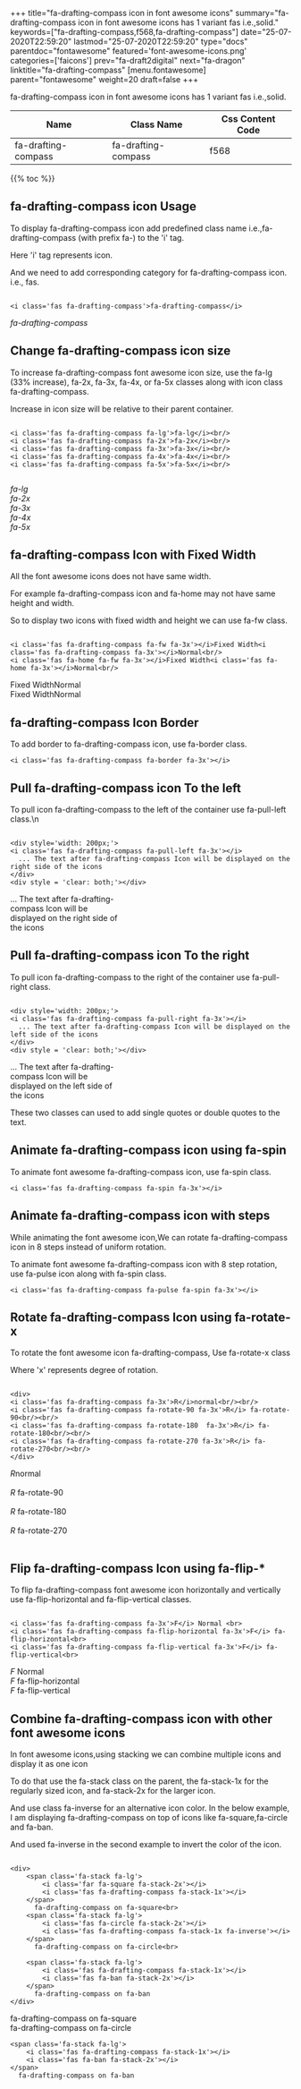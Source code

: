+++
title="fa-drafting-compass icon in font awesome icons"
summary="fa-drafting-compass icon in font awesome icons has 1 variant fas i.e.,solid."
keywords=["fa-drafting-compass,f568,fa-drafting-compass"]
date="25-07-2020T22:59:20"
lastmod="25-07-2020T22:59:20"
type="docs"
parentdoc="fontawesome"
featured='font-awesome-icons.png'
categories=['faicons']
prev="fa-draft2digital"
next="fa-dragon"
linktitle="fa-drafting-compass"
[menu.fontawesome]
parent="fontawesome"
weight=20
draft=false
+++


fa-drafting-compass icon in font awesome icons has 1 variant fas i.e.,solid.

<div class='table-responsive'><table class='table'><thead><tr><th>Name</th><th>Class Name</th><th>Css Content Code</th></tr></thead><tbody><tr><td>fa-drafting-compass</td><td>fa-drafting-compass</td><td>f568</td></tr></tbody></table></div>


{{% toc %}}


## fa-drafting-compass icon Usage

To display fa-drafting-compass icon add predefined class name i.e.,fa-drafting-compass (with prefix fa-) to the 'i' tag.

Here 'i' tag represents icon.

And we need to add corresponding category for fa-drafting-compass icon. i.e., fas.


```

<i class='fas fa-drafting-compass'>fa-drafting-compass</i>
```

<i class='fas fa-drafting-compass'>fa-drafting-compass</i>




## Change fa-drafting-compass icon size
To increase fa-drafting-compass font awesome icon size, use the fa-lg (33% increase), fa-2x, fa-3x, fa-4x, or fa-5x classes along with icon class fa-drafting-compass.

Increase in icon size will be relative to their parent container. 

```

<i class='fas fa-drafting-compass fa-lg'>fa-lg</i><br/>
<i class='fas fa-drafting-compass fa-2x'>fa-2x</i><br/>
<i class='fas fa-drafting-compass fa-3x'>fa-3x</i><br/>
<i class='fas fa-drafting-compass fa-4x'>fa-4x</i><br/>
<i class='fas fa-drafting-compass fa-5x'>fa-5x</i><br/>
            
```

<i class='fas fa-drafting-compass fa-lg'>fa-lg</i><br/>
<i class='fas fa-drafting-compass fa-2x'>fa-2x</i><br/>
<i class='fas fa-drafting-compass fa-3x'>fa-3x</i><br/>
<i class='fas fa-drafting-compass fa-4x'>fa-4x</i><br/>
<i class='fas fa-drafting-compass fa-5x'>fa-5x</i><br/>
            



## fa-drafting-compass Icon with Fixed Width 

All the font awesome icons does not have same width.

For example fa-drafting-compass icon and fa-home may not have same height and width.

So to display two icons with fixed width and height we can use fa-fw class.


```

<i class='fas fa-drafting-compass fa-fw fa-3x'></i>Fixed Width<i class='fas fa-drafting-compass fa-3x'></i>Normal<br/>
<i class='fas fa-home fa-fw fa-3x'></i>Fixed Width<i class='fas fa-home fa-3x'></i>Normal<br/>
```

<i class='fas fa-drafting-compass fa-fw fa-3x'></i>Fixed Width<i class='fas fa-drafting-compass fa-3x'></i>Normal<br/>
<i class='fas fa-home fa-fw fa-3x'></i>Fixed Width<i class='fas fa-home fa-3x'></i>Normal<br/>



## fa-drafting-compass Icon Border 

To add border to fa-drafting-compass icon, use fa-border class.


```
<i class='fas fa-drafting-compass fa-border fa-3x'></i>

```
<i class='fas fa-drafting-compass fa-border fa-3x'></i>





## Pull fa-drafting-compass icon To the left

To pull icon fa-drafting-compass to the left of the container use fa-pull-left class.\n

```

<div style='width: 200px;'>
<i class='fas fa-drafting-compass fa-pull-left fa-3x'></i>
  ... The text after fa-drafting-compass Icon will be displayed on the right side of the icons
</div>
<div style = 'clear: both;'></div>
```

<div style='width: 200px;'>
<i class='fas fa-drafting-compass fa-pull-left fa-3x'></i>
  ... The text after fa-drafting-compass Icon will be displayed on the right side of the icons
</div>
<div style = 'clear: both;'></div>




## Pull fa-drafting-compass icon To the right
To pull icon fa-drafting-compass to the right of the container use fa-pull-right class.

```

<div style='width: 200px;'>
<i class='fas fa-drafting-compass fa-pull-right fa-3x'></i>
  ... The text after fa-drafting-compass Icon will be displayed on the left side of the icons
</div>
<div style = 'clear: both;'></div>
```

<div style='width: 200px;'>
<i class='fas fa-drafting-compass fa-pull-right fa-3x'></i>
  ... The text after fa-drafting-compass Icon will be displayed on the left side of the icons
</div>
<div style = 'clear: both;'></div>

These two classes can used to add single quotes or double quotes to the text.


## Animate fa-drafting-compass icon using fa-spin
To animate font awesome fa-drafting-compass icon, use fa-spin class.

```
<i class='fas fa-drafting-compass fa-spin fa-3x'></i>
```
<i class='fas fa-drafting-compass fa-spin fa-3x'></i>




## Animate fa-drafting-compass icon with steps
While animating the font awesome icon,We can rotate fa-drafting-compass icon in 8 steps instead of uniform rotation.

To animate font awesome fa-drafting-compass icon with 8 step rotation, use fa-pulse icon along with fa-spin class.


```
<i class='fas fa-drafting-compass fa-pulse fa-spin fa-3x'></i>

```
<i class='fas fa-drafting-compass fa-pulse fa-spin fa-3x'></i>





## Rotate fa-drafting-compass Icon using fa-rotate-x
To rotate the font awesome icon fa-drafting-compass, Use fa-rotate-x class

Where 'x' represents degree of rotation.


```

<div>
<i class='fas fa-drafting-compass fa-3x'>R</i>normal<br/><br/>
<i class='fas fa-drafting-compass fa-rotate-90 fa-3x'>R</i> fa-rotate-90<br/><br/> 
<i class='fas fa-drafting-compass fa-rotate-180  fa-3x'>R</i> fa-rotate-180<br/><br/> 
<i class='fas fa-drafting-compass fa-rotate-270 fa-3x'>R</i> fa-rotate-270<br/><br/>
</div>
```

<div>
<i class='fas fa-drafting-compass fa-3x'>R</i>normal<br/><br/>
<i class='fas fa-drafting-compass fa-rotate-90 fa-3x'>R</i> fa-rotate-90<br/><br/> 
<i class='fas fa-drafting-compass fa-rotate-180  fa-3x'>R</i> fa-rotate-180<br/><br/> 
<i class='fas fa-drafting-compass fa-rotate-270 fa-3x'>R</i> fa-rotate-270<br/><br/>
</div>




## Flip fa-drafting-compass Icon using fa-flip-*
To flip fa-drafting-compass font awesome icon horizontally and vertically use fa-flip-horizontal and fa-flip-vertical classes. 

```

<i class='fas fa-drafting-compass fa-3x'>F</i> Normal <br>
<i class='fas fa-drafting-compass fa-flip-horizontal fa-3x'>F</i> fa-flip-horizontal<br>
<i class='fas fa-drafting-compass fa-flip-vertical fa-3x'>F</i> fa-flip-vertical<br>
```

<i class='fas fa-drafting-compass fa-3x'>F</i> Normal <br>
<i class='fas fa-drafting-compass fa-flip-horizontal fa-3x'>F</i> fa-flip-horizontal<br>
<i class='fas fa-drafting-compass fa-flip-vertical fa-3x'>F</i> fa-flip-vertical<br>




## Combine fa-drafting-compass icon with other font awesome icons
In font awesome icons,using stacking we can combine multiple icons and display it as one icon 

To do that use the fa-stack class on the parent, the fa-stack-1x for the regularly sized icon, and fa-stack-2x for the larger icon.

And use class fa-inverse for an alternative icon color. 
In the below example, I am displaying fa-drafting-compass on top of icons like fa-square,fa-circle and fa-ban.

And used fa-inverse in the second example to invert the color of the icon.

```

<div>
    <span class='fa-stack fa-lg'>
        <i class='far fa-square fa-stack-2x'></i>
        <i class='fas fa-drafting-compass fa-stack-1x'></i>
    </span>
      fa-drafting-compass on fa-square<br>
    <span class='fa-stack fa-lg'>
        <i class='fas fa-circle fa-stack-2x'></i>
        <i class='fas fa-drafting-compass fa-stack-1x fa-inverse'></i>
    </span>
      fa-drafting-compass on fa-circle<br>

    <span class='fa-stack fa-lg'>
        <i class='fas fa-drafting-compass fa-stack-1x'></i>
        <i class='fas fa-ban fa-stack-2x'></i>
    </span>
      fa-drafting-compass on fa-ban
</div>
```

<div>
    <span class='fa-stack fa-lg'>
        <i class='far fa-square fa-stack-2x'></i>
        <i class='fas fa-drafting-compass fa-stack-1x'></i>
    </span>
      fa-drafting-compass on fa-square<br>
    <span class='fa-stack fa-lg'>
        <i class='fas fa-circle fa-stack-2x'></i>
        <i class='fas fa-drafting-compass fa-stack-1x fa-inverse'></i>
    </span>
      fa-drafting-compass on fa-circle<br>

    <span class='fa-stack fa-lg'>
        <i class='fas fa-drafting-compass fa-stack-1x'></i>
        <i class='fas fa-ban fa-stack-2x'></i>
    </span>
      fa-drafting-compass on fa-ban
</div>






